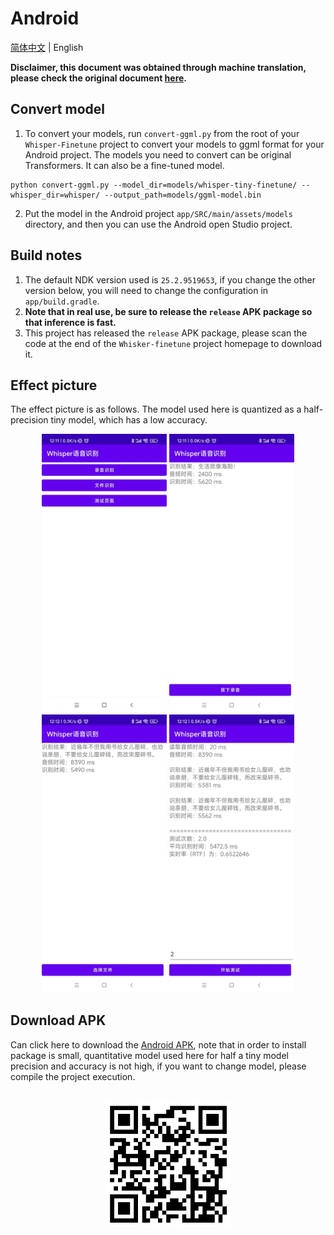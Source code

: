 # Android

[简体中文](./README.md) | English

**Disclaimer, this document was obtained through machine translation, please check the original document [here](./README.md).**


## Convert model

1. To convert your models, run `convert-ggml.py` from the root of your `Whisper-Finetune` project to convert your models to ggml format for your Android project. The models you need to convert can be original Transformers. It can also be a fine-tuned model.
```shell
python convert-ggml.py --model_dir=models/whisper-tiny-finetune/ --whisper_dir=whisper/ --output_path=models/ggml-model.bin
```

2. Put the model in the Android project `app/SRC/main/assets/models` directory, and then you can use the Android open Studio project.


## Build notes

1. The default NDK version used is `25.2.9519653`, if you change the other version below, you will need to change the configuration in `app/build.gradle`.
2. **Note that in real use, be sure to release the `release` APK package so that inference is fast.**
3. This project has released the `release` APK package, please scan the code at the end of the `Whisker-finetune` project homepage to download it.

## Effect picture

The effect picture is as follows. The model used here is quantized as a half-precision tiny model, which has a low accuracy.
<br/>
<div align="center">
<img src="../docs/images/android2.jpg" alt="Android效果图" width="200">
<img src="../docs/images/android1.jpg" alt="Android效果图" width="200">
<img src="../docs/images/android3.jpg" alt="Android效果图" width="200">
<img src="../docs/images/android4.jpg" alt="Android效果图" width="200">
</div>

## Download APK

Can click here to download the [Android APK](https://yeyupiaoling.cn/whisper.apk), note that in order to install package is small, quantitative model used here for half a tiny model precision and accuracy is not high, if you want to change model, please compile the project execution.

<br/>
<div align="center">
<img src="../docs/images/android.jpg" alt="Android安装包" width="200">
</div>
